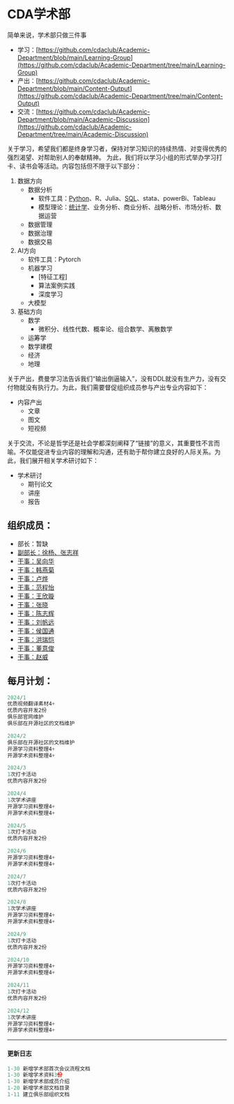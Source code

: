 # CDA学术部

简单来说，学术部只做三件事

- 学习：[https://github.com/cdaclub/Academic-Department/blob/main/Learning-Group](https://github.com/cdaclub/Academic-Department/tree/main/Learning-Group)
- 产出：[https://github.com/cdaclub/Academic-Department/blob/main/Content-Output](https://github.com/cdaclub/Academic-Department/tree/main/Content-Output)
- 交流：[https://github.com/cdaclub/Academic-Department/blob/main/Academic-Discussion](https://github.com/cdaclub/Academic-Department/tree/main/Academic-Discussion)

关于学习，希望我们都是终身学习者，保持对学习知识的持续热情、对变得优秀的强烈渴望、对帮助别人的奉献精神。
为此，我们将以学习小组的形式举办学习打卡、读书会等活动。内容包括但不限于以下部分：
1. 数据方向
   - 数据分析
		- 软件工具：[Python](https://github.com/cdaclub/Academic-Department/tree/main/Learning-Group/Python%E6%95%B0%E6%8D%AE%E5%88%86%E6%9E%90%E6%9E%81%E7%AE%80%E5%85%A5%E9%97%A8)、R、Julia、[SQL](https://github.com/cdaclub/Academic-Department/tree/main/Learning-Group/SQL%E6%95%B0%E6%8D%AE%E5%88%86%E6%9E%90%E5%B8%88%E6%9E%81%E7%AE%80%E5%85%A5%E9%97%A8)、stata、powerBi、Tableau
		- 模型理论：[统计学](https://github.com/cdaclub/Academic-Department/tree/main/Learning-Group/Python%E7%BB%9F%E8%AE%A1%E5%AD%A6%E6%9E%81%E7%AE%80%E5%85%A5%E9%97%A8)、业务分析、商业分析、战略分析、市场分析、数据运营
	- 数据管理
    - 数据治理
    - 数据交易
2. AI方向
   - 软件工具：Pytorch
   - 机器学习
		- [特征工程]
		- 算法案例实践
	 - 深度学习
   - 大模型
3. 基础方向
	- 数学
		- 微积分、线性代数、概率论、组合数学、离散数学
	- 运筹学
	- 数学建模
	- 经济
	- 地理

关于产出，费曼学习法告诉我们“输出倒逼输入”，没有DDL就没有生产力，没有交付物就没有执行力。为此，我们需要督促组织成员参与产出专业内容如下：
- 内容产出
  - 文章
  - 图文
  - 短视频


关于交流，不论是哲学还是社会学都深刻阐释了“链接”的意义，其重要性不言而喻。不仅能促进专业内容的理解和沟通，还有助于帮你建立良好的人际关系。为此，我们展开相关学术研讨如下：

- 学术研讨
	- 期刊论文
	- 讲座
	- 报告

## 组织成员：
- 部长：暂缺
- [副部长：徐杨、张志祥](https://github.com/cdaclub/Academic-Department/blob/main/Academic-Discussion/member_info.md)
- [干事：吴向华](https://github.com/cdaclub/Academic-Department/blob/main/Academic-Discussion/member_info.md)
- [干事：韩燕菊](https://github.com/cdaclub/Academic-Department/blob/main/Academic-Discussion/member_info.md)
- [干事：卢烨](https://github.com/cdaclub/Academic-Department/blob/main/Academic-Discussion/member_info.md)
- [干事：范程怡](https://github.com/cdaclub/Academic-Department/blob/main/Academic-Discussion/member_info.md)
- [干事：王欣璇](https://github.com/cdaclub/Academic-Department/blob/main/Academic-Discussion/member_info.md)
- [干事：张晓](https://github.com/cdaclub/Academic-Department/blob/main/Academic-Discussion/member_info.md)
- [干事：陈志辉](https://github.com/cdaclub/Academic-Department/blob/main/Academic-Discussion/member_info.md)
- [干事：刘帆远](https://github.com/cdaclub/Academic-Department/blob/main/Academic-Discussion/member_info.md)
- [干事：侯国通](https://github.com/cdaclub/Academic-Department/blob/main/Academic-Discussion/member_info.md)
- [干事：洪瑞恺](https://github.com/cdaclub/Academic-Department/blob/main/Academic-Discussion/member_info.md)
- [干事：董意俊](https://github.com/cdaclub/Academic-Department/blob/main/Academic-Discussion/member_info.md)
- [干事：赵威](https://github.com/cdaclub/Academic-Department/blob/main/Academic-Discussion/member_info.md)

## 每月计划：
```sql
2024/1	
优质视频翻译素材4+
优质内容开发2份
俱乐部官网维护
俱乐部在开源社区的文档维护

2024/2
俱乐部在开源社区的文档维护
开源学习资料整理4+
开源学术资料整理4+

2024/3
1次打卡活动
优质内容开发2份

2024/4
1次学术讲座
开源学习资料整理4+
开源学术资料整理4+

2024/5
1次打卡活动
优质内容开发2份

2024/6
开源学习资料整理4+
开源学术资料整理4+

2024/7
1次打卡活动
优质内容开发2份

2024/8
1次学术讲座
开源学习资料整理4+
开源学术资料整理4+

2024/9
1次打卡活动
优质内容开发2份

2024/10
开源学习资料整理4+
开源学术资料整理4+

2024/11
1次打卡活动
优质内容开发2份

2024/12
1次学术讲座
开源学习资料整理4+
开源学术资料整理4+
```
---
#### 更新日志
```python
1-30 新增学术部首次会议流程文档
1-30 新增学术资料3份
1-30 新增学术部成员介绍
1-20 新增学术部文档目录
1-11 建立俱乐部组织文档
```
